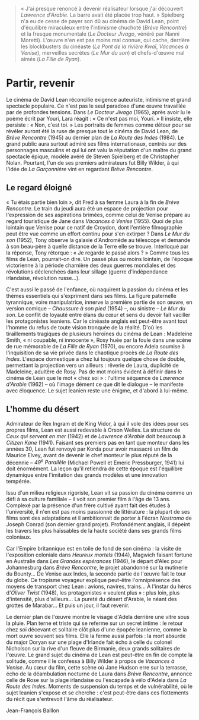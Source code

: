 > « J'ai presque renoncé à devenir réalisateur lorsque j'ai découvert _Lawrence d'Arabie_. La barre avait été placée trop haut. » Spielberg n'a eu de cesse de payer son dû au cinéma de David Lean, point d'équilibre miraculeux entre l'intimisme chuchoté (_Brève Rencontre_) et la fresque monumentale (_Le Docteur Jivago_, vénéré par Nanni Moretti). L'œuvre n'en est pas moins mal connue, qui cache, derrière les blockbusters du cinéaste (_Le Pont de la rivière Kwaï_, _Vacances à Venise_), merveilles secrètes (_Le Mur du son_) et chefs-d'œuvre mal aimés (_La Fille de Ryan_).

# Partir, revenir

Le cinéma de David Lean réconcilie exigence auteuriste, intimisme et grand spectacle populaire. Ce n'est pas le seul paradoxe d'une œuvre travaillée par de profondes tensions. Dans _Le Docteur Jivago_ (1965), après avoir lu le poème écrit par Youri, Lara réagit : « Ce n'est pas moi, Youri. » Il insiste, elle persiste : « Non, c'est toi. » Les portraits de femmes comme détour pour se révéler auront été la ruse de presque tout le cinéma de David Lean, de _Brève Rencontre_ (1945) au dernier plan de _La Route des Indes_ (1984). Le grand public aura surtout admiré ses films internationaux, centrés sur des personnages masculins et qui lui ont valu la réputation d'un maître du grand spectacle épique, modèle avéré de Steven Spielberg et de Christopher Nolan. Pourtant, l'un de ses premiers admirateurs fut Billy Wilder, à qui l'idée de _La Garçonnière_ vint en regardant _Brève Rencontre_.

## Le regard éloigné

« Tu étais partie bien loin », dit Fred à sa femme Laura à la fin de _Brève Rencontre_. Le train du jeudi aura été un espace de projection pour l'expression de ses aspirations brimées, comme celui de Venise prépare au regard touristique de Jane dans _Vacances à Venise_ (1955). Quoi de plus lointain que Venise pour ce natif de Croydon, dont l'entière filmographie peut être vue comme un effort continu pour s'en extirper ? Dans _Le Mur du son_ (1952), Tony observe la galaxie d'Andromède au télescope et demande à son beau-père à quelle distance de la Terre elle se trouve. Interloqué par la réponse, Tony rétorque : « Je regarde le passé alors ? » Comme tous les films de Lean, pourrait-on dire. Un passé plus ou moins lointain, de l'époque victorienne à la période charnière des deux guerres mondiales et des révolutions déclenchées dans leur sillage (guerre d'indépendance irlandaise, révolution russe...).

C'est aussi le passé de l'enfance, où naquirent la passion du cinéma et les thèmes essentiels qui s'expriment dans ses films. La figure paternelle tyrannique, voire manipulatrice, innerve la première partie de son œuvre, en version comique – _Chaussure à son pied_ (1954) –, ou sinistre – _Le Mur du son_. Le conflit de loyauté entre élans du cœur et sens du devoir fait vaciller les protagonistes leaniens. Car le cinéaste anglais est peut-être avant tout l'homme du refus de toute vision tronquée de la réalité. D'où les tiraillements tragiques de plusieurs héroïnes du cinéma de Lean : Madeleine Smith, « ni coupable, ni innocente », Rosy huée par la foule dans une scène de rue mémorable de _La Fille de Ryan_ (1970), ou encore Adela soumise à l'inquisition de sa vie privée dans le chaotique procès de _La Route des Indes_. L'espace domestique a chez lui toujours quelque chose de double, permettant la projection vers un ailleurs : rêverie de Laura, duplicité de Madeleine, adultère de Rosy. Pas de mot moins évident à définir dans le cinéma de Lean que le mot « chez soi » : l'ultime séquence de _Lawrence d'Arabie_ (1962) – où l'image dément ce que dit le dialogue – le manifeste avec éloquence. Le sujet leanien reste une énigme, et d'abord à lui-même.

## L'homme du désert

Admirateur de Rex Ingram et de King Vidor, à qui il vole des idées pour ses propres films, Lean est aussi redevable à Orson Welles. La structure de _Ceux qui servent en mer_ (1942) et de _Lawrence d'Arabie_ doit beaucoup à _Citizen Kane_ (1941). Faisant ses premiers pas en tant que monteur dans les années 30, Lean fut renvoyé par Korda pour avoir massacré un film de Maurice Elvey, avant de devenir le chef monteur le plus réputé de la décennie – _49<sup>e</sup> Parallèle_ (Michael Powell et Emeric Pressburger, 1941) lui doit énormément. La leçon qu'il retiendra de cette époque est l'équilibre dynamique entre l'imitation des grands modèles et une innovation tempérée.

Issu d'un milieu religieux rigoriste, Lean vit sa passion du cinéma comme un défi à sa culture familiale – il voit son premier film à l'âge de 13 ans. Complexé par la présence d'un frère cultivé ayant fait des études à l'université, il n'en est pas moins passionné de littérature : la plupart de ses films sont des adaptations et il ambitionnait de porter à l'écran _Nostromo_ de Joseph Conrad (son dernier grand projet). Profondément anglais, il dépeint les travers les plus haïssables de la haute société dans ses grands films coloniaux.

Car l'Empire britannique est en toile de fond de son cinéma : la visite de l'exposition coloniale dans _Heureux mortels_ (1944), Magwich faisant fortune en Australie dans _Les Grandes espérances_ (1946), le départ d'Alec pour Johannesburg dans _Brève Rencontre_, le projet abandonné sur la mutinerie du Bounty... De Venise aux Indes, la seconde partie de l'œuvre fait le tour du globe. Ce tropisme voyageur explique peut-être l'omniprésence des moyens de transport chez Lean : avions, navires, trains... À l'instar du héros d'_Oliver Twist_ (1948), les protagonistes « veulent plus » : plus loin, plus d'intensité, plus d'ailleurs... La pureté du désert d'Arabie, le néant des grottes de Marabar... Et puis un jour, il faut revenir.

Le dernier plan de l'œuvre montre le visage d'Adela derrière une vitre sous la pluie. Plan terne et triste qui se referme sur un secret intime : le retour chez soi décevant et solitaire clôt plus d'une épopée leanienne, comme la mort ouvre souvent ses films. Elle la ferme aussi parfois : la mort absurde du major Doryan sur une plage d'Irlande fait écho à celle du colonel Nicholson sur la rive d'un fleuve de Birmanie, deux grands solitaires de l'œuvre. Le grand sujet du cinéma de Lean est peut-être en fin de compte la solitude, comme il le confessa à Billy Wilder à propos de _Vacances à Venise_. Au cœur du film, cette scène où Jane Hudson erre sur la terrasse, écho de la déambulation nocturne de Laura dans _Brève Rencontre_, annonce celle de Rose sur la plage irlandaise ou l'escapade à vélo d'Adela dans _La Route des Indes_. Moments de suspension du temps et de vulnérabilité, où le sujet leanien s'expose et se cherche : c'est peut-être dans ces flottements du récit que s'entrevoit l'âme du réalisateur.

<div class="author">Jean-François Baillon</div>

